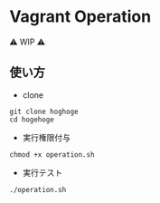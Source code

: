 # Vagrant Operation

:warning: WIP :warning:

## 使い方

+ clone

```
git clone hoghoge
cd hogehoge
```

+ 実行権限付与

```
chmod +x operation.sh
```

+ 実行テスト

```
./operation.sh
```
